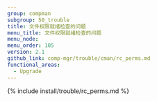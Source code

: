 ```yaml
---
group: compman
subgroup: 50_trouble
title: 文件权限就绪检查的问题
menu_title: 文件权限就绪检查的问题
menu_node:
menu_order: 105
version: 2.1
github_link: comp-mgr/trouble/cman/rc_perms.md
functional_areas:
  - Upgrade
---
```


{% include install/trouble/rc_perms.md %}
